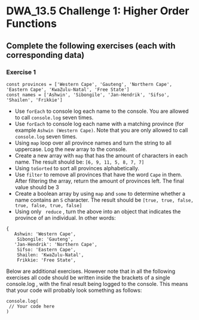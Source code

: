 # DWA_13.5 Challenge 1: Higher Order Functions

## Complete the following exercises (each with corresponding data)

### Exercise 1

```
const provinces = ['Western Cape', 'Gauteng', 'Northern Cape', 'Eastern Cape', 'KwaZulu-Natal', 'Free State']
const names = ['Ashwin', 'Sibongile', 'Jan-Hendrik', 'Sifso', 'Shailen', 'Frikkie']
```

 - Use ``` forEach ``` to console log each name to the console. You are allowed to call ``` console.log ``` seven times.
 - Use ``` forEach ``` to console log each name with a matching province (for example ``` Ashwin (Western Cape) ```. Note that you are only allowed to call ``` console.log ``` seven times.
 - Using ``` map ``` loop over all province names and turn the string to all uppercase. Log the new array to the console.
 - Create a new array with ``` map ``` that has the amount of characters in each name. The result should be: ``` [6, 9, 11, 5, 8, 7, 7] ```
 - Using ``` toSorted ``` to sort all provinces alphabetically.
 - Use ``` filter ``` to remove all provinces that have the word ``` Cape ``` in them. After filtering the array, return the amount of provinces left. The final value should be 3
 - Create a boolean array by using ``` map ``` and  ``` some ``` to determine whether a name contains an ``` S ``` character. The result should be ``` [true, true, false, true, false, true, false] ```
 - Using only ``` reduce``` , turn the above into an object that indicates the province of an individual. In other words:
```
{
   Ashwin: 'Western Cape',
 	Sibongile: 'Gauteng',
   'Jan-Hendrik': 'Northern Cape',
 	Sifso: 'Eastern Cape',
 	Shailen: 'KwaZulu-Natal',
 	Frikkie: 'Free State',
```

Below are additional exercises. However note that in all the following exercises all code should be written inside the brackets of a single console.log , with the final result being logged to the console. This means that your code will probably look something as follows:
 ```
console.log(
  // Your code here
)
```

